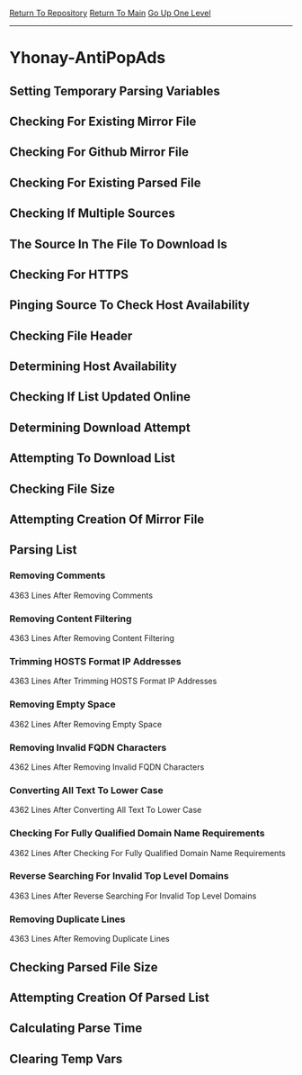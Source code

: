 [Return To Repository](https://github.com/deathbybandaid/piholeparser/)
[Return To Main](https://github.com/deathbybandaid/piholeparser/blob/master/RecentRunLogs/Mainlog.md)
[Go Up One Level](https://github.com/deathbybandaid/piholeparser/blob/master/RecentRunLogs/TopLevelScripts/30-Processing-Blacklists.md)
____________________________________
# Yhonay-AntiPopAds
## Setting Temporary Parsing Variables
## Checking For Existing Mirror File
## Checking For Github Mirror File
## Checking For Existing Parsed File
## Checking If Multiple Sources
## The Source In The File To Download Is
## Checking For HTTPS
## Pinging Source To Check Host Availability
## Checking File Header
## Determining Host Availability
## Checking If List Updated Online
## Determining Download Attempt
## Attempting To Download List
## Checking File Size
## Attempting Creation Of Mirror File
## Parsing List
### Removing Comments
4363 Lines After Removing Comments
### Removing Content Filtering
4363 Lines After Removing Content Filtering
### Trimming HOSTS Format IP Addresses
4363 Lines After Trimming HOSTS Format IP Addresses
### Removing Empty Space
4362 Lines After Removing Empty Space
### Removing Invalid FQDN Characters
4362 Lines After Removing Invalid FQDN Characters
### Converting All Text To Lower Case
4362 Lines After Converting All Text To Lower Case
### Checking For Fully Qualified Domain Name Requirements
4362 Lines After Checking For Fully Qualified Domain Name Requirements
### Reverse Searching For Invalid Top Level Domains
4363 Lines After Reverse Searching For Invalid Top Level Domains
### Removing Duplicate Lines
4363 Lines After Removing Duplicate Lines
## Checking Parsed File Size
## Attempting Creation Of Parsed List
## Calculating Parse Time
## Clearing Temp Vars
